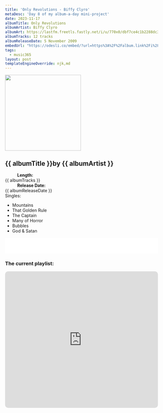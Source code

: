 ```yaml
---
title: 'Only Revolutions - Biffy Clyro'
metaDesc: 'Day 8 of my album-a-day mini-project'
date: 2023-11-17
albumTitle: Only Revolutions
albumArtist: Biffy Clyro
albumArt: https://lastfm.freetls.fastly.net/i/u/770x0/dbf7ce4c1b2288dc3065ec640695f933.jpg#dbf7ce4c1b2288dc3065ec640695f933
albumTracks: 12 tracks
albumReleaseDate: 5 November 2009
embedUrl: "https://odesli.co/embed/?url=https%3A%2F%2Falbum.link%2Fi%2F384241289&theme=light"
tags:
  - music365
layout: post
templateEngineOverride: njk,md
---
```


<aside class="album-profile" style="--shadow: rgb(195,198,203);">
  <div class="album-profile__image">
    <img width="250" height="250" crossorigin="anonymous" src="{{ albumArt }}"/>
  </div>
  <div class="aside__content">
    <h1><strong>{{ albumTitle }}</strong>by {{ albumArtist }}</h1>
    <dl>
      <div>
        <dd><strong>Length:</strong></dd>
        <dt>{{ albumTracks }}</dt>
      </div>
      <div>
        <dd><strong>Release Date:</strong></dd>
        <dt>{{ albumReleaseDate }}</dt>
      </div>
      <div class="singles">
        <span>Singles:</span>
        <ul>
          <li>Mountains</li>
          <li>That Golden Rule</li>
          <li>The Captain</li>
          <li>Many of Horror</li>
          <li>Bubbles</li>
          <li>God &amp; Satan</li>
        </ul>
      </div>
    </dl>
    <div class="color-grid" style="--opacity: 1;">
      <div class="color-grid__container">
					<span class="color color--1" style="--firstColor: rgb(195,198,203);"></span>
					<span class="color color--2" style="--secondaryColor: rgb(53,63,53);"></span>
					<span class="color color--3" style="--thirdColor: rgb(142,33,39);"></span>
      </div>
    </div>
  </div>
</aside>

<iframe width="100%" height="52" src={{ embedUrl }} frameborder="0" allowfullscreen sandbox="allow-same-origin allow-scripts allow-presentation allow-popups allow-popups-to-escape-sandbox" allow="clipboard-read; clipboard-write"></iframe>

### The current playlist:

<iframe allow="autoplay *; encrypted-media *; fullscreen *; clipboard-write" frameborder="0" height="450" style="width:100%;max-width:660px;overflow:hidden;border-radius:10px;" sandbox="allow-forms allow-popups allow-same-origin allow-scripts allow-storage-access-by-user-activation allow-top-navigation-by-user-activation" src="https://embed.music.apple.com/gb/playlist/music365/pl.u-AkAmEd9ix4MAZYJ"></iframe>
